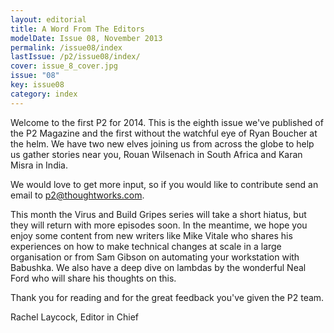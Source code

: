 ```yaml
---
layout: editorial
title: A Word From The Editors
modelDate: Issue 08, November 2013
permalink: /issue08/index
lastIssue: /p2/issue08/index/
cover: issue_8_cover.jpg
issue: "08"
key: issue08
category: index
---
```

Welcome to the first P2 for 2014. This is the eighth issue we've published of the P2 Magazine and the first without the watchful eye of Ryan Boucher at the helm. We have two new elves joining us from across the globe to help us gather stories near you, Rouan Wilsenach in South Africa and Karan Misra in India. 

We would love to get more input, so if you would like to contribute send an email to p2@thoughtworks.com. 

This month the Virus and Build Gripes series will take a short hiatus, but they will return with more episodes soon. In the meantime, we hope you enjoy some content from new writers like Mike Vitale who shares his experiences on how to make technical changes at scale in a large organisation or from Sam Gibson on automating your workstation with Babushka. We also have a deep dive on lambdas by the wonderful Neal Ford who will share his thoughts on this.  

Thank you for reading and for the great feedback you've given the P2 team. 


Rachel Laycock, Editor in Chief